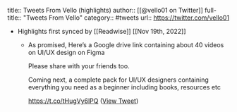 title:: Tweets From Vello (highlights)
author:: [[@vello01 on Twitter]]
full-title:: "Tweets From Vello"
category:: #tweets
url:: https://twitter.com/vello01

- Highlights first synced by [[Readwise]] [[Nov 19th, 2022]]
	- As promised, Here’s a Google drive link containing about 40 videos on UI/UX design on Figma
	  
	  Please share with your friends too.
	  
	  Coming next, a complete pack for UI/UX designers containing everything you need as a beginner including books, resources etc
	  
	  https://t.co/tHugVy6lPQ ([View Tweet](https://twitter.com/vello01/status/1386634172215791616))